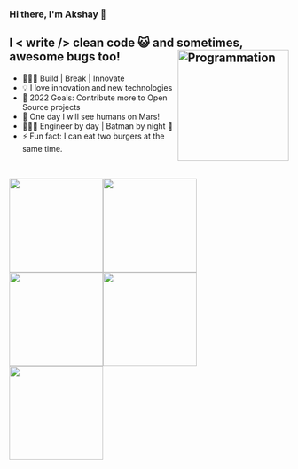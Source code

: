 ### Hi there, I'm Akshay 👋 

## I < write /> clean code 😺 and sometimes, awesome bugs too! <img align="right" src="https://i.giphy.com/media/LmNwrBhejkK9EFP504/200w.webp" alt="Programmation" width="200" />
- 👨🏻‍💻 Build | Break | Innovate 
- 💡 I love innovation and new technologies
- 🥅 2022 Goals: Contribute more to Open Source projects
- 🚀 One day I will see humans on Mars!
- 👨🏻‍💻 Engineer by day | Batman by night 🦸
- ⚡ Fun fact: I can eat two burgers at the same time.

<br />

<img src="https://i.giphy.com/media/xUA7bewHfD6pAnmxVK/200w.webp" alt="" width="169" /><img src="https://i.giphy.com/media/xUA7bewHfD6pAnmxVK/200w.webp" alt="" width="169" /><img src="https://i.giphy.com/media/xUA7bewHfD6pAnmxVK/200w.webp" alt="" width="169" /><img  src="https://i.giphy.com/media/xUA7bewHfD6pAnmxVK/200w.webp" alt="" width="169" /><img src="https://i.giphy.com/media/xUA7bewHfD6pAnmxVK/200w.webp" alt="" width="169" />
